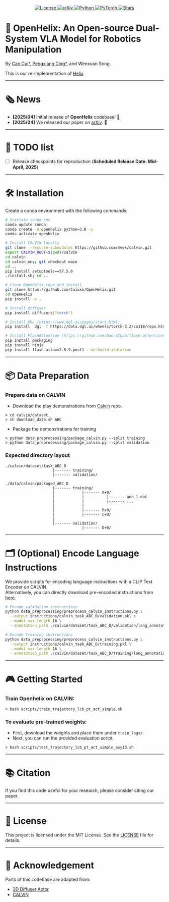 <p align="center">
  <a href="https://opensource.org/licenses/MIT">
    <img alt="License" src="https://img.shields.io/badge/license-MIT-green.svg">
  </a>
  <a href="https://arxiv.org">
    <img alt="arXiv" src="https://img.shields.io/badge/arXiv-OpenHelix-blue">
  </a>
  <a href="https://anaconda.org/">
    <img alt="Python" src="https://img.shields.io/badge/python-3.8-blue">
  </a>
  <a href="https://pytorch.org/">
    <img alt="PyTorch" src="https://img.shields.io/badge/framework-PyTorch-red">
  </a>
  <a href="https://github.com/OpenHelix-robot/OpenHelix/stargazers">
    <img alt="Stars" src="https://img.shields.io/github/stars/OpenHelix-robot/OpenHelix?style=social">
  </a>
</p>

# 🚀 OpenHelix: An Open-source Dual-System VLA Model for Robotics Manipulation
By [Can Cui*](https://cuixxx.github.io), [Pengxiang Ding*](https://dingpx.github.io), and Wenxuan Song.  

This is our re-implementation of [Helix](https://www.figure.ai/news/helix).

---

# 🗞️ News
- **[2025/04]** Initial release of **OpenHelix** codebase! 🎉
- **[2025/04]** We released our paper on [arXiv](https://arxiv.org). 📄

---

# 📌 TODO list
- [ ] Release checkpoints for reproduction (**Scheduled Release Date: Mid-April, 2025**)

---

# 🛠️ Installation

Create a conda environment with the following commands:

```bash
# Initiate conda env
conda update conda
conda create -n openhelix python=3.8 -y
conda activate openhelix

# Install CALVIN locally
git clone --recurse-submodules https://github.com/mees/calvin.git
export CALVIN_ROOT=$(pwd)/calvin
cd calvin
cd calvin_env; git checkout main
cd ..
pip install setuptools==57.5.0
./install.sh; cd ..

# Clone OpenHelix repo and install
git clone https://github.com/Cuixxx/OpenHelix.git
cd OpenHelix
pip install -e .

# Install diffuser
pip install diffusers["torch"]

# Install DGL (https://www.dgl.ai/pages/start.html)
pip install  dgl -f https://data.dgl.ai/wheels/torch-2.2/cu118/repo.html

# Install FlashAttention (https://github.com/Dao-AILab/flash-attention#installation-and-features)
pip install packaging
pip install ninja
pip install flash-attn==2.5.9.post1 --no-build-isolation
```

---

# 📦 Data Preparation

### Prepare data on CALVIN

* Download the play demonstrations from [Calvin](https://github.com/mees/calvin) repo.
```
> cd calvin/dataset
> sh download_data.sh ABC
```

* Package the demonstrations for training
```
> python data_preprocessing/package_calvin.py --split training
> python data_preprocessing/package_calvin.py --split validation
```

### Expected directory layout
```
./calvin/dataset/task_ABC_D
                     |------- training/
                     |------- validation/

./data/calvin/packaged_ABC_D
                     |------- training/
                     |            |------- A+0/
                     |            |          |------- ann_1.dat
                     |            |          |------- ...
                     |            |
                     |            |------- B+0/
                     |            |------- C+0/
                     |
                     |------- validation/
                                  |------- D+0/
```

---

# 🗂️ (Optional) Encode Language Instructions

We provide scripts for encoding language instructions with a CLIP Text Encoder on CALVIN.  
Alternatively, you can directly download pre-encoded instructions from [here](https://huggingface.co/katefgroup/3d_diffuser_actor/blob/main/instructions.zip).

```bash
# Encode validation instructions
python data_preprocessing/preprocess_calvin_instructions.py \
  --output instructions/calvin_task_ABC_D/validation.pkl \
  --model_max_length 16 \
  --annotation_path ./calvin/dataset/task_ABC_D/validation/lang_annotations/auto_lang_ann.npy

# Encode training instructions
python data_preprocessing/preprocess_calvin_instructions.py \
  --output instructions/calvin_task_ABC_D/training.pkl \
  --model_max_length 16 \
  --annotation_path ./calvin/dataset/task_ABC_D/training/lang_annotations/auto_lang_ann.npy
```

---

# 🎮 Getting Started

### Train Openhelix on CALVIN:
```
> bash scripts/train_trajectory_lcb_pt_act_simple.sh
```
### To evaluate pre-trained weights:
  - First, download the weights and place them under `train_logs/`.
  - Next, you can run the provided evaluation script.
```
> bash scripts/test_trajectory_lcb_pt_act_simple_asy10.sh
```
---

# 📚 Citation

If you find this code useful for your research, please consider citing our paper.

---

# 📄 License

This project is licensed under the MIT License. See the [LICENSE](./LICENSE) file for details.

---

# 🙏 Acknowledgement

Parts of this codebase are adapted from:
- [3D Diffuser Actor](https://3d-diffuser-actor.github.io/)
- [CALVIN](https://github.com/mees/calvin)
